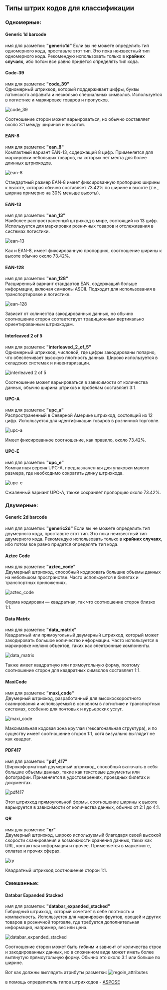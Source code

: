 ## Типы штрих кодов для классификации

### Одномерные:

#### Generic 1d barcode
имя для разметки: **"generic1d"** 
Если вы не можете определить тип одномерного кода, проставьте этот тип. Это пока неизвестный тип одномерного кода.
Рекомендую использовать только в **крайних случаях**, ибо потом все равно придется определять тип кода.

#### Code-39
имя для разметки: **"code_39"**  
Одномерный штрихкод, который поддерживает цифры, буквы латинского алфавита и несколько специальных символов. Используется в логистике и маркировке товаров и пропусков.

![code_39](https://github.com/CD7567/mipt2024f-4-common-knowledge/blob/BarcodeClassificator/BarcodeTypes/img/1D/code-39.png)

Соотношение сторон может варьироваться, но обычно составляет около 3:1 между шириной и высотой.

#### EAN-8
имя для разметки: **"ean_8"**  
Компактный вариант EAN-13, содержащий 8 цифр. Применяется для маркировки небольших товаров, на которых нет места для более длинных штрихкодов.

![ean-8](https://github.com/CD7567/mipt2024f-4-common-knowledge/blob/BarcodeClassificator/BarcodeTypes/img/1D/ean-8.png)

Стандартный размер EAN-8 имеет фиксированную пропорцию ширины к высоте, которая обычно составляет 73.42% по ширине к высоте (т.е., ширина примерно на 30% меньше высоты).

#### EAN-13
имя для разметки: **"ean_13"**  
Наиболее распространенный штрихкод в мире, состоящий из 13 цифр. Используется для маркировки розничных товаров и отслеживания в системах логистики.

![ean-13](https://github.com/CD7567/mipt2024f-4-common-knowledge/blob/BarcodeClassificator/BarcodeTypes/img/1D/ean-13.png)

Как и EAN-8, имеет фиксированную пропорцию, соотношение ширины к высоте обычно около 73.42%.

#### EAN-128
имя для разметки: **"ean_128"**  
Расширенный вариант стандартов EAN, содержащий больше информации, включая символы ASCII. Подходит для использования в транспортировке и логистике.

![ean-128](https://github.com/CD7567/mipt2024f-4-common-knowledge/blob/BarcodeClassificator/BarcodeTypes/img/1D/ean-128.png)

Зависит от количества закодированных данных, но обычно соотношение сторон соответствует традиционным вертикально ориентированным штрихкодам.

#### Interleaved 2 of 5
имя для разметки: **"interleaved_2_of_5"**  
Одномерный штрихкод, числовой, где цифры закодированы попарно, что обеспечивает высокую плотность данных. Широко используется в складских системах и инвентаризации.

![interleaved 2 of 5](https://github.com/CD7567/mipt2024f-4-common-knowledge/blob/BarcodeClassificator/BarcodeTypes/img/1D/interleaved_2_of_5.png)

Соотношение может варьироваться в зависимости от количества данных, обычно ширина штрихов к пробелам составляет 3:1.

#### UPC-A
имя для разметки: **"upc_a"**  
Распространенный в Северной Америке штрихкод, состоящий из 12 цифр. Используется для идентификации товаров в розничной торговле.

![upc-a](https://github.com/CD7567/mipt2024f-4-common-knowledge/blob/BarcodeClassificator/BarcodeTypes/img/1D/upc-a.png)

Имеет фиксированное соотношение, как правило, около 73.42%.

#### UPC-E
имя для разметки: **"upc_e"**  
Компактная версия UPC-A, предназначенная для упаковки малого размера, где необходимо сократить длину штрихкода.

![upc-e](https://github.com/CD7567/mipt2024f-4-common-knowledge/blob/BarcodeClassificator/BarcodeTypes/img/1D/upc-e.png)

Сжаленный вариант UPC-A, также сохраняет пропорцию около 73.42%.

### Двумерные:

#### Generic 2d barcode
имя для разметки: **"generic2d"** 
Если вы не можете определить тип двумерного кода, проставьте этот тип. Это пока неизвестный тип двумерного кода.
Рекомендую использовать только в **крайних случаях**, ибо потом все равно придется определять тип кода.

#### Aztec Code
имя для разметки: **"aztec_code"**  
Двумерный штрихкод, способный кодировать большие объемы данных на небольшом пространстве. Часто используется в билетах и транспортных приложениях.

![aztec_code](https://github.com/CD7567/mipt2024f-4-common-knowledge/blob/BarcodeClassificator/BarcodeTypes/img/2D/AztecCode.png)

Форма кодировки — квадратная, так что соотношение сторон близко 1:1.

#### Data Matrix
имя для разметки: **"data_matrix"**  
Квадратный или прямоугольный двумерный штрихкод, который может закодировать большое количество информации. Часто используется в маркировке мелких объектов, таких как электронные компоненты.

![data_matrix](https://github.com/CD7567/mipt2024f-4-common-knowledge/blob/BarcodeClassificator/BarcodeTypes/img/2D/DataMatrix.png)

Также имеет квадратную или прямоугольную форму, поэтому соотношение сторон для квадратных символов составляет 1:1.

#### MaxiCode
имя для разметки: **"maxi_code"**  
Двумерный штрихкод, разработанный для высокоскоростного сканирования и используемый в основном в логистике и транспортных системах, особенно для почтовых и курьерских услуг.

![maxi_code](https://github.com/CD7567/mipt2024f-4-common-knowledge/blob/BarcodeClassificator/BarcodeTypes/img/2D/MaxiCode.png)

Максимальная кодовая зона круглая (гексагональная структура), и по существу имеет соотношение сторон 1:1, хотя визуально выглядит не как квадрат.

#### PDF417
имя для разметки: **"pdf_417"**  
Широкоформатный двумерный штрихкод, способный включать в себя большие объемы данных, такие как текстовые документы или фотографии. Применяется в удостоверениях, проездных билетах и документах.

![pdf417](https://github.com/CD7567/mipt2024f-4-common-knowledge/blob/BarcodeClassificator/BarcodeTypes/img/2D/PDF417.png)

Этот штрихкод прямоугольной формы, соотношение ширины к высоте варьируется в зависимости от количества данных, обычно от 2:1 до 4:1.

#### QR
имя для разметки: **"qr"**  
Двумерный штрихкод, широко используемый благодаря своей высокой скорости сканирования и возможности хранения данных, таких как URL, контактная информация и прочее. Применяется в маркетинге, оплатах и прочих сферах.

![qr](https://github.com/CD7567/mipt2024f-4-common-knowledge/blob/BarcodeClassificator/BarcodeTypes/img/2D/QR.png)

Квадратный штрихкод соотношение сторон 1:1.

### Смешанные:

#### Databar Expanded Stacked
имя для разметки: **"databar_expanded_stacked"**  
Гибридный штрихкод, который сочетает в себе плотность и компактность. Используется для маркировки фруктов, овощей и других товаров в розничной торговле, где требуется дополнительная информация, например, вес или цена.

![databar_expanded_stacked](https://github.com/CD7567/mipt2024f-4-common-knowledge/blob/BarcodeClassificator/BarcodeTypes/img/other/databar_expanded_stacked.png)

Соотношение сторон может быть гибким и зависит от количества строк и закодированных данных, но в сложенном виде может иметь более вытянутую прямоугольную форму. Обычно это около 3:1 или больше по ширине.

Вот как должны выглядеть атрибуты разметки:
![regoin_attributes](https://github.com/CD7567/mipt2024f-4-common-knowledge/blob/BarcodeClassificator/BarcodeTypes/img/region_attributes_type.png)

в помощь определитель типов штрихкодов - [ASPOSE](https://products.aspose.app/barcode/ru/recognize#)